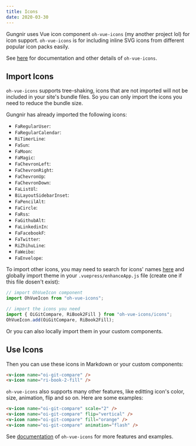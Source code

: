 ```yaml
---
title: Icons
date: 2020-03-30
---
```


Gungnir uses Vue icon component `oh-vue-icons` (my another project lol) for icon support. `oh-vue-icons` is for including inline SVG icons from different popular icon packs easily.

See [here](https://github.com/Renovamen/oh-vue-icons) for documentation and other details of `oh-vue-icons`.


## Import Icons

`oh-vue-icons` supports tree-shaking, icons that are not imported will not be included in your site's bundle files. So you can only import the icons you need to reduce the bundle size.

Gungnir has already imported the following icons:

- `FaRegularUser`: <v-icon name="fa-regular-user" />
- `FaRegularCalendar`: <v-icon name="fa-regular-calendar" />
- `RiTimerLine`: <v-icon name="ri-timer-line" />
- `FaSun`: <v-icon name="fa-sun" />
- `FaMoon`: <v-icon name="fa-moon" />
- `FaMagic`: <v-icon name="fa-magic" />
- `FaChevronLeft`: <v-icon name="fa-chevron-left" />
- `FaChevronRight`: <v-icon name="fa-chevron-right" />
- `FaChevronUp`: <v-icon name="fa-chevron-up" />
- `FaChevronDown`: <v-icon name="fa-chevron-down" />
- `FaListUl`: <v-icon name="fa-list-ul" />
- `BiLayoutSidebarInset`: <v-icon name="bi-layout-sidebar-inset" />
- `FaPencilAlt`: <v-icon name="fa-pencil-alt" />
- `FaCircle`: <v-icon name="fa-circle" />
- `FaRss`: <v-icon name="fa-rss" />
- `FaGithubAlt`: <v-icon name="fa-github-alt" />
- `FaLinkedinIn`: <v-icon name="fa-linkedin-in" />
- `FaFacebookF`: <v-icon name="fa-facebook-f" />
- `FaTwitter`: <v-icon name="fa-twitter" />
- `RiZhihuLine`: <v-icon name="ri-zhihu-line" />
- `FaWeibo`: <v-icon name="fa-weibo" />
- `FaEnvelope`: <v-icon name="fa-envelope" />

To import other icons, you may need to search for icons' names [here](https://oh-vue-icons.vercel.app) and globally import theme in your `.vuepress/enhanceApp.js` file (create one if this file dosen't exist):

```js
// import OhVueIcon component
import OhVueIcon from "oh-vue-icons";

// import the icons you need
import { OiGitCompare, RiBook2Fill } from "oh-vue-icons/icons";
OhVueIcon.add(OiGitCompare, RiBook2Fill);
```

Or you can also locally import them in your custom components.


## Use Icons

Then you can use these icons in Markdown or your custom components:

<v-icon name="oi-git-compare" /> <v-icon name="ri-book-2-fill" />

```html
<v-icon name="oi-git-compare" />
<v-icon name="ri-book-2-fill" />
```

`oh-vue-icons` also supports many other features, like editting icon's color, size, animation, flip and so on. Here are some examples:

<v-icon name="oi-git-compare" scale="2" /> <v-icon name="oi-git-compare" flip="vertical" /> <v-icon name="oi-git-compare" fill="orange" /> <v-icon name="oi-git-compare" animation="flash" />

```html
<v-icon name="oi-git-compare" scale="2" />
<v-icon name="oi-git-compare" flip="vertical" />
<v-icon name="oi-git-compare" fill="orange" />
<v-icon name="oi-git-compare" animation="flash" />
```

See [documentation](https://oh-vue-icons.vercel.app/docs) of `oh-vue-icons` for more features and examples.
